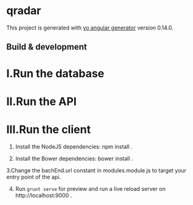 # qradar

This project is generated with [yo angular generator](https://github.com/yeoman/generator-angular)
version 0.14.0.

## Build & development

I.Run the database
==================


II.Run the API
=============



III.Run the client
==================
1. Install the NodeJS dependencies: npm install .

2. Install the Bower dependencies: bower install .

3.Change the bachEnd.url constant in modules.module.js to target your entry point of the api.

4. Run `grunt serve` for preview and run a live reload server on http://localhost:9000 .